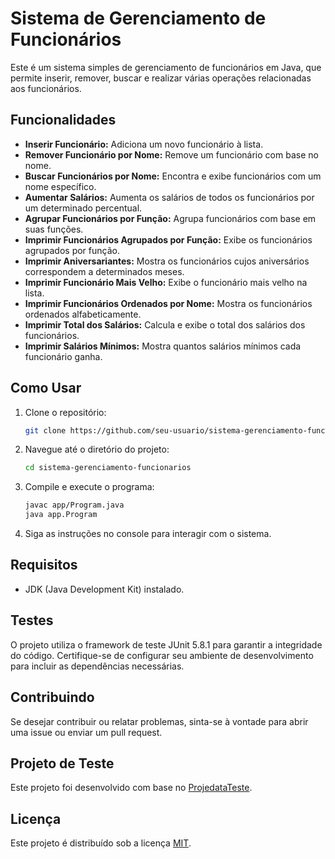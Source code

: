 # Sistema de Gerenciamento de Funcionários

Este é um sistema simples de gerenciamento de funcionários em Java, que permite inserir, remover, buscar e realizar várias operações relacionadas aos funcionários.

## Funcionalidades

- **Inserir Funcionário:** Adiciona um novo funcionário à lista.
- **Remover Funcionário por Nome:** Remove um funcionário com base no nome.
- **Buscar Funcionários por Nome:** Encontra e exibe funcionários com um nome específico.
- **Aumentar Salários:** Aumenta os salários de todos os funcionários por um determinado percentual.
- **Agrupar Funcionários por Função:** Agrupa funcionários com base em suas funções.
- **Imprimir Funcionários Agrupados por Função:** Exibe os funcionários agrupados por função.
- **Imprimir Aniversariantes:** Mostra os funcionários cujos aniversários correspondem a determinados meses.
- **Imprimir Funcionário Mais Velho:** Exibe o funcionário mais velho na lista.
- **Imprimir Funcionários Ordenados por Nome:** Mostra os funcionários ordenados alfabeticamente.
- **Imprimir Total dos Salários:** Calcula e exibe o total dos salários dos funcionários.
- **Imprimir Salários Mínimos:** Mostra quantos salários mínimos cada funcionário ganha.

## Como Usar

1. Clone o repositório:

    ```bash
    git clone https://github.com/seu-usuario/sistema-gerenciamento-funcionarios.git
    ```

2. Navegue até o diretório do projeto:

    ```bash
    cd sistema-gerenciamento-funcionarios
    ```

3. Compile e execute o programa:

    ```bash
    javac app/Program.java
    java app.Program
    ```

4. Siga as instruções no console para interagir com o sistema.

## Requisitos

- JDK (Java Development Kit) instalado.

## Testes

O projeto utiliza o framework de teste JUnit 5.8.1 para garantir a integridade do código. Certifique-se de configurar seu ambiente de desenvolvimento para incluir as dependências necessárias.

## Contribuindo

Se desejar contribuir ou relatar problemas, sinta-se à vontade para abrir uma issue ou enviar um pull request.

## Projeto de Teste

Este projeto foi desenvolvido com base no [ProjedataTeste](https://github.com/marciodesouzateixeira/ProjedataTeste).

## Licença

Este projeto é distribuído sob a licença [MIT](LICENSE).
